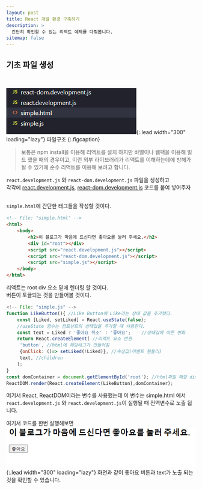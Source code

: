 ```yaml
---
layout: post
title: React 개발 환경 구축하기
description: >
  간단히 확인할 수 있는 리액트 예제를 다뤄봅니다.
sitemap: false
---
```

<style>
.p {
  font: italic serif;
  color: gray;
}
</style>


## 기초 파일 생성

<br>

![Full-width image](/assets/img/blog/file-tree.png){:.lead  width="300" loading="lazy"}
파일구조
{:.figcaption}
 >보통은 npm install을 이용해 리액트를 설치 하지만 바벨이나 웹팩을 이용해 빌드 했을 때의 경우이고, 이런 외부 라이브러리가 리액트를 이해하는데에 방해가 될 수 있기에 순수 리액트를 이용해 보려고 합니다.

 <code>react.development.js</code> 와 <code>react-dom.development.js</code> 파일을 생성하고<br> 각각에 <a href="https://unpkg.com/react@16/umd/react.development.js">react.development.js</a>,
 <a href="https://unpkg.com/react-dom@16/umd/react-dom.development.js">react-dom.development.js</a> 코드를 붙여 넣어주자

<h2 class="h3 hr-bottom"></h2>

<code>simple.html</code>에 간단한 태그들을 작성할 것이다.

~~~html
<!-- File: "simple.html" -->
<html>
    <body>
        <h2>이 블로그가 마음에 드신다면 좋아요를 눌러 주세요.</h2>
        <div id="root"></div>
        <script src="react.development.js"></script>
        <script src="react-dom.development.js"></script>
        <script src="simple.js"></script>
    </body>
</html>
~~~
리액트는 root div 요소 밑에 렌더링 할 것이다.<br>
버튼이 토글되는 것을 만들어볼 것이다.
~~~js
<!-- File: "simple.js" -->
function LikeButton(){ //Like Button에 Like라는 상태 값을 추가했다.
    const [Liked, setLiked] = React.useState(false); 
    //useState 함수는 컴포넌트의 상태값을 추가할 때 사용한다.
    const text = Liked ? '좋아요 취소' : '좋아요';    //상태값에 따른 변화
    return React.createElement( //리액트 요소 반환
     'button', //html에 해당태그가 만들어짐
     {onClick: ()=> setLiked(!Liked)}, //속성값(이벤트 핸들러)
     text, //children
    );
}
const domContainer = document.getElementById('root'); //html파일 해당 div안에 렌더링
ReactDOM.render(React.createElement(LikeButton),domContainer);
~~~

여기서 React, ReactDOM이라는 변수를 사용했는데 이 변수는 simple.html 에서 <code>react.development.js</code> 와 <code>react.development.js</code>이 실행될 때 전역변수로 노출 됩니다.<br>

여기서 코드를 한번 실행해보면
![Full-width image](/assets/img/blog/htmlView.png){:.lead  width="300" loading="lazy"}
화면과 같이 좋아요 버튼과 text가 노출 되는 것을 확인할 수 있습니다.

